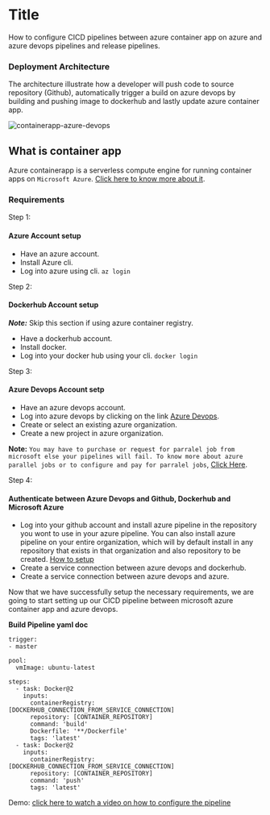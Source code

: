 # Title
How to configure CICD pipelines between azure container app on azure and azure devops pipelines and release pipelines.

### Deployment Architecture
The architecture illustrate how a developer will push code to source repository (Github), automatically trigger a build on azure devops by building and pushing image to dockerhub and lastly update azure container app.

![containerapp-azure-devops](https://user-images.githubusercontent.com/74520811/172013520-19900809-651b-4f70-89ad-857c80e25f9b.png)

## What is container app
Azure containerapp is a serverless compute engine for running container apps on `Microsoft Azure`. [Click here to know more about it](https://azure.microsoft.com/en-us/services/container-apps/).

### Requirements
Step 1:
#### Azure Account setup
* Have an azure account.
* Install Azure cli.
* Log into azure using cli. `az login`

Step 2:
#### Dockerhub Account setup
***Note:*** Skip this section if using azure container registry.
* Have a dockerhub account.
* Install docker.
* Log into your docker hub using your cli. `docker login`

Step 3:
#### Azure Devops Account setp
* Have an azure devops account.
* Log into azure devops by clicking on the link [Azure Devops](https://dev.azure.com/).
* Create or select an existing azure organization.
* Create a new project in azure organization.

**Note:** `You may have to purchase or request for parralel job from microsoft else your pipelines will fail. To know more about azure parallel jobs or to configure and pay for parralel jobs`, [Click Here](https://docs.microsoft.com/en-us/azure/devops/pipelines/licensing/concurrent-jobs?view=azure-devops&tabs=ms-hosted). 

Step 4:
#### Authenticate between Azure Devops and Github, Dockerhub and Microsoft Azure
* Log into your github account and install azure pipeline in the repository you wont to use in your azure pipeline. You can also install azure pipeline on your entire organization, which will by default install in any repository that exists in that organization and also repository to be created. [How to setup](https://www.youtube.com/watch?v=CYAYomx00PA)
* Create a service connection between azure devops and dockerhub.
* Create a service connection between azure devops and azure.

Now that we have successfully setup the necessary requirements, we are going to start setting up our CICD pipeline between microsoft azure container app and azure devops.



**Build Pipeline yaml doc**

```
trigger:
- master

pool:
  vmImage: ubuntu-latest

steps:
  - task: Docker@2
    inputs:
      containerRegistry: [DOCKERHUB_CONNECTION_FROM_SERVICE_CONNECTION]
      repository: [CONTAINER_REPOSITORY]
      command: 'build'
      Dockerfile: '**/Dockerfile'
      tags: 'latest'
  - task: Docker@2
    inputs:
      containerRegistry: [DOCKERHUB_CONNECTION_FROM_SERVICE_CONNECTION]
      repository: [CONTAINER_REPOSITORY]
      command: 'push'
      tags: 'latest'
```

Demo: [click here to watch a video on how to configure the pipeline]()